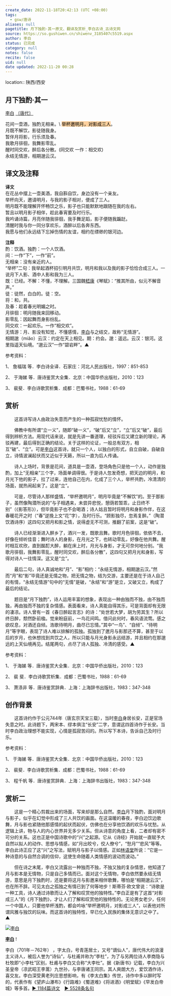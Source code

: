 ```yaml
---
create_date: 2022-11-18T20:42:13 (UTC +08:00)
tags:
  - gsw/唐诗
aliases: null
pagetitle: 月下独酌·其一原文、翻译及赏析_李白古诗_古诗文网
source: https://so.gushiwen.cn/shiwenv_3185407c5519.aspx
author: 李白
status: 已完成
category: null
notes: false
recite: false
uid: null
date updated: 2022-11-20 00:28
---
```


location:: 陕西/西安

## 月下独酌·其一

[李白](https://so.gushiwen.cn/authorv_b90660e3e492.aspx) [〔唐代〕](https://so.gushiwen.cn/shiwens/default.aspx?cstr=%e5%94%90%e4%bb%a3)

花间一壶酒，独酌无相亲。\ <mark style="background: #FFB86CA6;">举杯邀明月，对影成三人</mark>。\
月既不解饮，影徒随我身。\
暂伴月将影，行乐须及春。\
我歌月徘徊，我舞影零乱。\
醒时同交欢，醉后各分散。(同交欢 一作：相交欢)\
永结无情游，相期邈云汉。

## 译文及注释

**译文**\
在花丛中摆上一壶美酒，我自斟自饮，身边没有一个亲友。\
举杯向天，邀请明月，与我的影子相对，便成了三人。\
明月既不能理解开怀畅饮之乐，影子也只能默默地跟随在我的左右。\
暂且以明月影子相伴，趁此春宵要及时行乐。\
我吟诵诗篇，月亮伴随我徘徊，我手舞足蹈，影子便随我蹁跹。\
清醒时我与你一同分享欢乐，酒醉以后各奔东西。\
我愿与他们永远结下忘掉伤情的友谊，相约在缥缈的银河边。

**注释**\
酌：饮酒。独酌：一个人饮酒。\
间：一作“下”，一作“前”。\
无相亲：没有亲近的人。\
“举杯”二句：我举起酒杯招引明月共饮，明月和我以及我的影子恰恰合成三人。一说月下人影、酒中人影和我为三人。\
既：已经。不解：不懂，不理解。三国魏[嵇康](https://so.gushiwen.cn/authorv_3b9be9277871.aspx)《琴赋》：“推其所由，似元不解音声。”\
徒：徒然，白白的。徒：空。\
将：和，共。\
及春：趁着春光明媚之时。\
月徘徊：明月随我来回移动。\
影零乱：因起舞而身影纷乱。\
同交欢：一起欢乐。一作“相交欢”。\
无情游：月、影没有知觉，不懂感情，[李白](https://so.gushiwen.cn/authorv_b90660e3e492.aspx)与之结交，故称“无情游”。\
相期邈（miǎo）云汉：约定在天上相见。期：约会。邈：遥远。云汉：银河。这里指遥天仙境。“邈云汉”一作“碧岩畔”。▲

参考资料：

1、 詹福瑞 等．李白诗全译．石家庄：河北人民出版社，1997：851-853

2、 于海娣 等．唐诗鉴赏大全集．北京：中国华侨出版社，2010：123

3、 裴斐．李白诗歌赏析集．成都：巴蜀书社，1988：61-69

## 赏析

　　这首诗写诗人由政治失意而产生的一种孤寂忧愁的情怀。

　　佛教中有所谓“立一义”，随即“破一义”，“破”后又“立”，“立”后又“破”，最后得到辨析方法。用现代话来说，就是先讲一番道理，经驳斥后又建立新的理论，再驳再建，最后得到正确的结论。关于这样的论证，一般总有双方，相互“破”、“立”。可是[李白](https://so.gushiwen.cn/authorv_b90660e3e492.aspx)这首诗，就只一个人，以独白的形式，自立自破，自破自立，诗情波澜起伏而又近似于天籁，所以一直为后人传诵。

　　诗人上场时，背景是花间，道具是一壶酒，登场角色只是他一个人，动作是独酌，加上“无相亲”三个字，场面单调得很。于是诗人忽发奇想，把天边的明月，和月光下他的影子，拉了过来，连他自己在内，化成了三个人，举杯共酌，冷清清的场面，就热闹起来了。这是“立”。

　　可是，尽管诗人那样盛情，“举杯邀明月”，明月毕竟是“不解饮”的。至于那影子，虽然像陶潜所说的“与子相遇来，未尝异悲悦，憩荫若暂乖，止日终不别”（《影答形》），但毕竟影子也不会喝酒；诗人姑且暂时将明月和身影作伴，在这春暖花开之时（“春”逆挽上文“花”字），及时行乐。“顾影独尽，忽焉复醉。”（陶潜饮酒诗序）这四句又把月和影之情，说得虚无不可测，推翻了前案，这是“破”。

　　诗人已经渐渐进入醉乡了，酒兴一发，既歌且舞。歌时月色徘徊，依依不去，好像在倾听佳音；舞时诗人的身影，在月光之下，也转动零乱，好像在他共舞。醒时相互欢欣，直到酩酊大醉，躺在床上时，月光与身影，才无可奈何地分别。“我歌月徘徊，我舞影零乱，醒时同交欢，醉后各分散”，这四句又把月光和身影，写得对诗人一往情深。这又是“立”。

　　最后二句，诗人真诚地和“月”、“影”相约：“永结无情游，相期邈云汉。”然而“月”和“影”毕竟还是无情之物，把无情之物，结为交游，主要还是在于诗人自己的有情，“永结无情游”句中的“无情”是破，“永结”和“游”是立，又破又立，构成了最后的结论。

　　题目是“月下独酌”，诗人运用丰富的想象，表现出一种由独而不独，由不独而独，再由独而不独的复杂情感。表面看来，诗人真能自得其乐，可是背面却有无限的凄凉。诗人曾有一首《春日醉起言志》的诗：“处世若大梦，胡为劳其生？所以终日醉，颓然卧前楹。觉来盼庭前，一鸟花间鸣。借问此何时，春风语流莺。感之欲叹息，对酒还自倾。浩歌待明月，曲尽已忘情。”其中“一鸟”、“自倾”、“待明月”等字眼，表现了诗人难以排解的孤独。孤独到了邀月与影那还不算，甚至于以后的岁月，也休想找到共饮之人，所以只能与月光身影永远结游，并且相约在那邈远的上天仙境再见。结尾两句，点尽了诗人孤独、冷清的感受。▲

参考资料：

1、 于海娣 等．唐诗鉴赏大全集．北京：中国华侨出版社，2010：123

2、 裴 斐．李白诗歌赏析集．成都：巴蜀书社，1988：61-69

3、 萧涤非 等．唐诗鉴赏辞典．上海：上海辞书出版社，1983：347-348

## 创作背景

　　这首诗约作于公元744年（唐玄宗天宝三载），当时[李白](https://so.gushiwen.cn/authorv_b90660e3e492.aspx)身居长安，正是官场失意之时。此诗题下，两宋本、缪本俱注“长安”二字，意谓这四首诗作于长安。当时李白政治理想不能实现，心情是孤寂苦闷的。所以写下本诗，告诉自己及时行乐。

参考资料：

1、 于海娣 等．唐诗鉴赏大全集．北京：中国华侨出版社，2010：123

2、 裴斐．李白诗歌赏析集．成都：巴蜀书社，1988：61-69

3、 程千帆 等．唐诗鉴赏辞典．上海：上海辞书出版社，1983：347-348

## 赏析二

　　这是一个精心剪裁出来的场面，写来却是那么自然。[李白](https://so.gushiwen.cn/authorv_b90660e3e492.aspx)月下独酌，面对明月与影子，似乎在幻觉中形成了三人共饮的画面。在这温暖的春夜，李白边饮边歌舞，月与影也紧随他那感情的起伏而起伏，仿佛也在分享他饮酒的欢乐与忧愁。从逻辑上讲，物与人的内心世界并无多少关系。但从诗意的角度上看，二者却有密不可分的关系。这也正是中国诗歌中的“兴”之起源。它从《诗经》开始就一直赋予大自然以拟人的动作、思想与情感，如“月出皎兮，佼人僚兮”，“愁月”“悲风”等等。李白此诗正应了这“兴”之写法，赋明月与影子以情感。正如[林语堂](https://so.gushiwen.cn/authorv_0e3d63b20596.aspx)所说：“它是一种诗意的与自然合调的信仰，这使生命随着人类情感的波动而波动。”

　　但在诗之末尾，李白又流露出一种独而不独，不独又独的复杂情思，他知道了月与影本是无情物，只是自己多情而已。面对这个无情物，李白依然要永结无情游，意思是月下独酌时，还是要将这月与影邀来相伴歌舞，哪怕是“相期邈云汉”，也在所不辞。可见太白之孤独之有情已到了何等地步！斯蒂芬·欧文曾说：“诗歌是一种工具，诗人通过诗歌而让人了解和叹赏他的独特性。”李白正是有了这首“对影成三人”的《月下独酌》，才让人们了解和叹赏他的独特性的。无论男女老少，任何一个中国人，只要他举杯浅酌，都会吟咏“举杯邀明月，对影成三人”，以表他对所谓风雅与独饮的玩味。而这首诗的独特性，早已化入民族的集体无意识之中了。▲

[![李白](https://song.gushiwen.cn/authorImg/libai.jpg)](https://so.gushiwen.cn/authorv_b90660e3e492.aspx)

[**李白**](https://so.gushiwen.cn/authorv_b90660e3e492.aspx) !

李白（701年－762年） ，字太白，号青莲居士，又号“谪仙人”，唐代伟大的浪漫主义诗人，被后人誉为“诗仙”，与杜甫并称为“李杜”，为了与另两位诗人李商隐与杜牧即“小李杜”区别，杜甫与李白又合称“大李杜”。据《新唐书》记载，李白为兴圣皇帝（凉武昭王李暠）九世孙，与李唐诸王同宗。其人爽朗大方，爱饮酒作诗，喜交友。李白深受黄老列庄思想影响，有《李太白集》传世，诗作中多以醉时写的，代表作有《望庐山瀑布》《行路难》《蜀道难》《将进酒》《明堂赋》《早发白帝城》等多首。[► 1184篇诗文](https://so.gushiwen.cn/shiwens/default.aspx?astr=%e6%9d%8e%e7%99%bd)　[► 5528条名句](https://so.gushiwen.cn/mingjus/default.aspx?astr=%e6%9d%8e%e7%99%bd)
